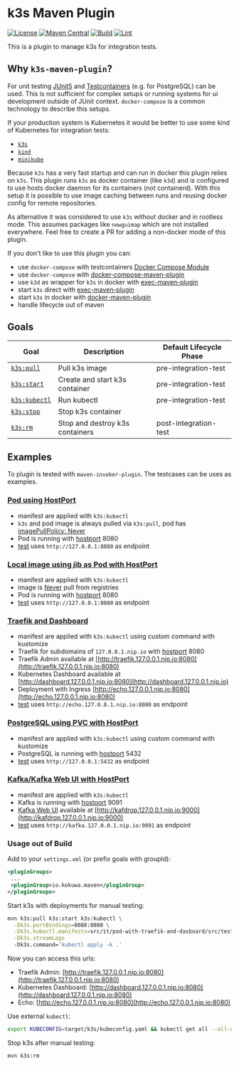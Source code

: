 # k3s Maven Plugin

[![License](https://img.shields.io/github/license/kokuwaio/k3s-maven-plugin.svg?label=License)](https://github.com/kokuwaio/k3s-maven-plugin/blob/main/LICENSE)
[![Maven Central](https://img.shields.io/maven-central/v/io.kokuwa.maven/k3s-maven-plugin.svg?label=Maven%20Central)](https://search.maven.org/search?q=g:%22io.kokuwa.maven%22%20AND%20a:%22k3s-maven-plugin%22)
[![Build](https://img.shields.io/github/workflow/status/kokuwaio/k3s-maven-plugin/Snapshot?label=Build)](https://github.com/kokuwaio/k3s-maven-plugin/actions/workflows/snapshot.yaml?label=Build)
[![Lint](https://img.shields.io/github/workflow/status/kokuwaio/k3s-maven-plugin/Lint?label=Lint)](https://github.com/kokuwaio/k3s-maven-plugin/actions/workflows/lint.yaml?label=Lint)

This is a plugin to manage k3s for integration tests.

## Why `k3s-maven-plugin`?

For unit testing [JUnit5](https://junit.org/junit5/docs/current/user-guide/) and [Testcontainers](https://www.testcontainers.org/) (e.g. for PostgreSQL) can be used. This is not sufficient for complex setups or running systems for ui development outside of JUnit context. `docker-compose` is a common technology to describe this setups.

If your production system is Kubernetes it would be better to use some kind of Kubernetes for integration tests:

* [`k3s`](https://k3s.io/)
* [`kind`](https://kind.sigs.k8s.io/)
* [`minikube`](https://minikube.sigs.k8s.io/docs/)

Because `k3s` has a very fast startup and can run in docker this plugin relies on `k3s`. This plugin runs `k3s` as docker container (like `k3d`) and is configured to use hosts docker daemon for its containers (not containerd). With this setup it is possible to use image caching between runs and reusing docker config for remote repositories.

As alternative it was considered to use `k3s` without docker and in rootless mode. This assumes packages like `newguimap` which are not installed everywhere. Feel free to create a PR for adding a non-docker mode of this plugin.

If you don't like to use this plugin you can:

* use `docker-compose` with testcontainers [Docker Compose Module](https://www.testcontainers.org/modules/docker_compose/)
* use `docker-compose` with [docker-compose-maven-plugin](https://github.com/syncdk/docker-compose-maven-plugin)
* use `k3d` as wrapper for `k3s` in docker with [exec-maven-plugin](https://www.mojohaus.org/exec-maven-plugin)
* start `k3s` direct with [exec-maven-plugin](https://www.mojohaus.org/exec-maven-plugin)
* start `k3s` in docker with [docker-maven-plugin](https://github.com/fabric8io/docker-maven-plugin)
* handle lifecycle out of maven

## Goals

| Goal                                       | Description                      | Default Lifecycle Phase |
| ------------------------------------------ | -------------------------------- | ----------------------- |
| [`k3s:pull`](docs/goal/pull.md)            | Pull k3s image                   | pre-integration-test    |
| [`k3s:start`](docs/goal/start.md)          | Create and start k3s container   | pre-integration-test    |
| [`k3s:kubectl`](docs/goal/kubectl.md)      | Run kubectl                      | pre-integration-test    |
| [`k3s:stop`](docs/goal/stop.md)            | Stop k3s container               |                         |
| [`k3s:rm`](docs/goal/rm.md)                | Stop and destroy k3s containers  | post-integration-test   |

## Examples

To plugin is tested with `maven-invoker-plugin`. The testcases can be uses as examples.

### [Pod using HostPort](/src/it/pod-with-hostport)

* manifest are applied with `k3s:kubectl`
* `k3s` and pod image is always pulled via `k3s:pull`, pod has [imagePullPolicy: Never](/src/it/pod-with-hostport/src/test/k3s/pod.yaml#L9)
* Pod is running with [hostport](/src/it/pod-with-hostport/src/test/k3s/pod.yaml#L12) 8080
* [test](/src/it/pod-with-hostport/src/test/java/io/kokuwa/maven/k3s/PodIT.java#L21) uses `http://127.0.0.1:8080` as endpoint

### [Local image using jib as Pod with HostPort](src/it/pod-with-local-image)

* manifest are applied with `k3s:kubectl`
* image is [Never](/src/it/pod-with-local-image/src/test/k3s/pod.yaml#L9) pull from registries
* Pod is running with [hostport](/src/it/pod-with-local-image/src/test/k3s/pod.yaml#L13) 8080
* [test](/src/it/pod-with-local-image/src/test/java/io/kokuwa/maven/k3s/PodIT.java#L20) uses `http://127.0.0.1:8080` as endpoint

### [Traefik and Dashboard](src/it/pod-with-traefik-and-dasboard)

* manifest are applied with `k3s:kubectl` using custom command with kustomize
* Traefik for subdomains of `127.0.0.1.nip.io` with [hostport](/src/it/pod-with-traefik-and-dasboard/src/test/k3s/traefik/deployment.yaml#L35) 8080
* Traefik Admin available at [http://traefik.127.0.0.1.nip.io:8080](http://traefik.127.0.0.1.nip.io:8080)
* Kubernetes Dashboard available at [http://dashboard.127.0.0.1.nip.io:8080](http://dashboard.127.0.0.1.nip.io)
* Deployment with Ingress [http://echo.127.0.0.1.nip.io:8080](http://echo.127.0.0.1.nip.io:8080)
* [test](/src/it/pod-with-traefik-and-dasboard/src/test/java/io/kokuwa/maven/k3s/PodIT.java#L21) uses `http://echo.127.0.0.1.nip.io:8080` as endpoint

### [PostgreSQL using PVC with HostPort](src/it/postgresql-with-pvc-and-hostport)

* manifest are applied with `k3s:kubectl` using custom command with kustomize
* PostgreSQL is running with [hostport](/src/it/postgresql-with-pvc-and-hostport/src/test/k3s/pod.yaml#L15) 5432
* [test](/src/it/postgresql-with-pvc-and-hostport/src/test/java/io/kokuwa/maven/k3s/PostgreIT.java#L26) uses `http://127.0.0.1:5432` as endpoint

### [Kafka/Kafka Web UI with HostPort](src/it/kafka-with-hostport)

* manifest are applied with `k3s:kubectl`
* Kafka is running with [hostport](/src/it/kafka-with-hostport/src/test/k3s/kafka.yaml#L29) 9091
* [Kafka Web UI](https://github.com/obsidiandynamics/kafdrop) available at [http://kafdrop.127.0.0.1.nip.io:9000](http://kafdrop.127.0.0.1.nip.io:9000)
* [test](/src/it/kafka-with-hostport/src/test/java/io/kokuwa/maven/k3s/KafkaIT.java#L30) uses `http://kafka.127.0.0.1.nip.io:9091` as endpoint

### Usage out of Build

Add to your `settings.xml` (or prefix goals with groupId):

```xml
<pluginGroups>
 ...
 <pluginGroup>io.kokuwa.maven</pluginGroup>
</pluginGroups>
```

Start k3s with deployments for manual testing:

```sh
mvn k3s:pull k3s:start k3s:kubectl \
  -Dk3s.portBindings=8080:8080 \
  -Dk3s.kubectl.manifests=src/it/pod-with-traefik-and-dasboard/src/test/k3s \
  -Dk3s.streamLogs
  -Dk3s.command='kubectl apply -k .'
```

Now you can access this urls:

* Traefik Admin: [http://traefik.127.0.0.1.nip.io:8080](http://traefik.127.0.0.1.nip.io:8080)
* Kubernetes Dashboard: [http://dashboard.127.0.0.1.nip.io:8080](http://dashboard.127.0.0.1.nip.io:8080)
* Echo: [http://echo.127.0.0.1.nip.io:8080](http://echo.127.0.0.1.nip.io:8080)

Use external `kubectl`:

```sh
export KUBECONFIG=target/k3s/kubeconfig.yaml && kubectl get all --all-namespaces
```

Stop k3s after manual testing:

```sh
mvn k3s:rm
```
